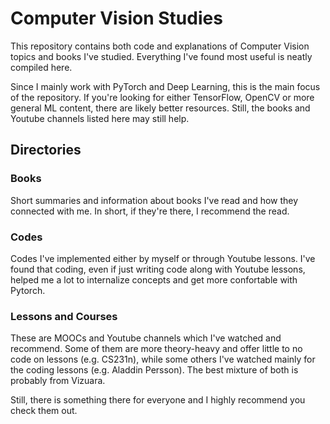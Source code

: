 # Computer Vision Studies

This repository contains both code and explanations of Computer Vision topics and books I've studied. Everything I've found most useful is neatly compiled here.

Since I mainly work with PyTorch and Deep Learning, this is the main focus of the repository. If you're looking for either TensorFlow, OpenCV or more general ML content, there are likely better resources. Still, the books and Youtube channels listed here may still help.

## Directories

### Books

Short summaries and information about books I've read and how they connected with me. In short, if they're there, I recommend the read.

### Codes

Codes I've implemented either by myself or through Youtube lessons. I've found that coding, even if just writing code along with Youtube lessons, helped me a lot to internalize concepts and get more confortable with Pytorch.

### Lessons and Courses

These are MOOCs and Youtube channels which I've watched and recommend. Some of them are more theory-heavy and offer little to no code on lessons (e.g. CS231n), while some others I've watched mainly for the coding lessons (e.g. Aladdin Persson). The best mixture of both is probably from Vizuara.

Still, there is something there for everyone and I highly recommend you check them out.
